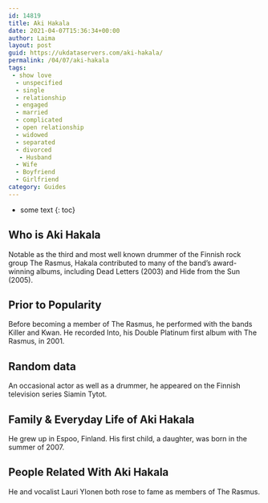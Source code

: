 ```yaml
---
id: 14819
title: Aki Hakala
date: 2021-04-07T15:36:34+00:00
author: Laima
layout: post
guid: https://ukdataservers.com/aki-hakala/
permalink: /04/07/aki-hakala
tags:
 - show love
  - unspecified
  - single
  - relationship
  - engaged
  - married
  - complicated
  - open relationship
  - widowed
  - separated
  - divorced
   - Husband
  - Wife
  - Boyfriend
  - Girlfriend
category: Guides
---
```


* some text
{: toc}


## Who is Aki Hakala
                  
                  
                  
Notable as the third and most well known drummer of the Finnish rock group The Rasmus, Hakala contributed to many of the band&#8217;s award-winning albums, including Dead Letters (2003) and Hide from the Sun (2005).
                  
              
            
              
            
                
                
                
## Prior to Popularity
                  
                  
                  
Before becoming a member of The Rasmus, he performed with the bands Killer and Kwan. He recorded Into, his Double Platinum first album with The Rasmus, in 2001.
                  
              
            
              
            
                
                
                
## Random data
                  
                  
                  
An occasional actor as well as a drummer, he appeared on the Finnish television series Siamin Tytot.
                  
              
            
              
            
                
                
                
## Family & Everyday Life of Aki Hakala
                  
                  
                  
He grew up in Espoo, Finland. His first child, a daughter, was born in the summer of 2007.
                  
              
            
              
            
                
                
                
## People Related With Aki Hakala
                  
                  
                  
He and vocalist Lauri Ylonen both rose to fame as members of The Rasmus.
                  
              
            
              
            
                
              
            
              
              
            
            
              
            
          
          
          